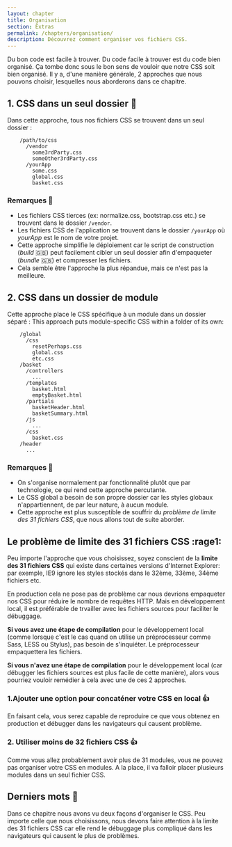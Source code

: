 ```yaml
---
layout: chapter
title: Organisation
section: Extras
permalink: /chapters/organisation/
description: Découvrez comment organiser vos fichiers CSS.
---
```

Du bon code est facile à trouver. Du code facile à trouver est du code bien organisé. Ça tombe donc sous le bon sens de vouloir que notre CSS soit bien organisé. Il y a, d'une manière générale, 2 approches que nous pouvons choisir, lesquelles nous aborderons dans ce chapitre.

## 1. CSS dans un seul dossier :file_folder:

Dans cette approche, tous nos fichiers CSS se trouvent dans un seul dossier :

```
	/path/to/css
	  /vendor
        some3rdParty.css
        someOther3rdParty.css
	  /yourApp
	    some.css
	    global.css
	    basket.css
```

### Remarques :thought_balloon:

* Les fichiers CSS tierces (ex: normalize.css, bootstrap.css etc.) se trouvent dans le dossier `/vendor`.
* Les fichiers CSS de l'application se trouvent dans le dossier `/yourApp` où *yourApp* est le nom de votre projet.
* Cette approche simplifie le déploiement car le script de construction (*build* :uk:) peut facilement cibler un seul dossier afin d'empaqueter (*bundle* :uk:) et compresser les fichiers.
* Cela semble être l'approche la plus répandue, mais ce n'est pas la meilleure.

## 2. CSS dans un dossier de module

Cette approche place le CSS spécifique à un module dans un dossier séparé :
This approach puts module-specific CSS within a folder of its own:

```
	/global
	  /css
	    resetPerhaps.css
	    global.css
        etc.css
	/basket
      /controllers
        ...
      /templates
        basket.html
        emptyBasket.html
      /partials
        basketHeader.html
        basketSummary.html
      /js
        ...
      /css
        basket.css
	/header
	  ...
```

### Remarques :thought_balloon:

* On s'organise normalement par fonctionnalité plutôt que par technologie, ce qui rend cette approche percutante.
* Le CSS global a besoin de son propre dossier car les styles globaux n'appartiennent, de par leur nature, à aucun module.
* Cette approche est plus susceptible de souffrir du *problème de limite des 31 fichiers CSS*, que nous allons tout de suite aborder.


## Le problème de limite des 31 fichiers CSS :rage1:

Peu importe l'approche que vous choisissez, soyez conscient de la **limite des 31 fichiers CSS** qui existe dans certaines versions d'Internet Explorer: par exemple, IE9 ignore les styles stockés dans le 32ème, 33ème, 34ème fichiers etc.

En production cela ne pose pas de problème car nous devrions empaqueter nos CSS pour réduire le nombre de requêtes HTTP. Mais en développement local, il est préférable de trvailler avec les fichiers sources pour faciliter le débuggage.

**Si vous avez une étape de compilation** pour le développement local (comme lorsque c'est le cas quand on utilise un préprocesseur comme Sass, LESS ou Stylus), pas besoin de s'inquiéter. Le préprocesseur empaquettera les fichiers.

**Si vous n'avez une étape de compilation** pour le développement local (car débugger les fichiers sources est plus facile de cette manière), alors vous pourriez vouloir remédier à cela avec une de ces 2 approches.


### 1.Ajouter une option pour concaténer votre CSS en local :+1:

En faisant cela, vous serez capable de reproduire ce que vous obtenez en production et débugger dans les navigateurs qui causent problème.

### 2. Utiliser moins de 32 fichiers CSS :+1:

Comme vous allez probablement avoir plus de 31 modules, vous ne pouvez pas organiser votre CSS en modules. A la place, il va falloir placer plusieurs modules dans un seul fichier CSS.

## Derniers mots :checkered_flag:

Dans ce chapitre nous avons vu deux façons d'organiser le CSS. Peu importe celle que nous choisissons, nous devons faire attention à la limite des 31 fichiers CSS car elle rend le débuggage plus compliqué dans les navigateurs qui causent le plus de problèmes.
